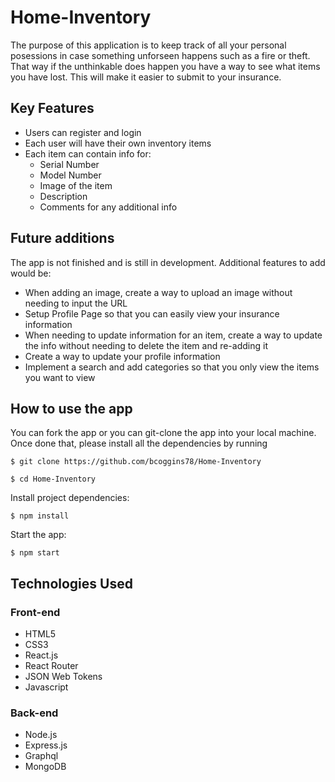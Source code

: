 # Home-Inventory
The purpose of this application is to keep track of all your personal posessions in case something unforseen happens such as a fire or theft.  That way if the unthinkable does happen you have a way to see what items you have lost. This will make it easier to submit to your insurance.

## Key Features
* Users can register and login
* Each user will have their own inventory items
* Each item can contain info for:
    * Serial Number
    * Model Number
    * Image of the item
    * Description
    * Comments for any additional info

## Future additions
The app is not finished and is still in development.  Additional features to add would be:
* When adding an image, create a way to upload an image without needing to input the URL
* Setup Profile Page so that you can easily view your insurance information
* When needing to update information for an item, create a way to update the info without needing to delete the item and re-adding it
* Create a way to update your profile information
* Implement a search and add categories so that you only view the items you want to view


## How to use the app
You can fork the app or you can git-clone the app into your local machine. Once done that, please install all the dependencies by running 

`$ git clone https://github.com/bcoggins78/Home-Inventory`

`$ cd Home-Inventory`

Install project dependencies:

`$ npm install`

Start the app:

`$ npm start`

## Technologies Used

### Front-end

* HTML5
* CSS3
* React.js
* React Router
* JSON Web Tokens
* Javascript

### Back-end

* Node.js
* Express.js
* Graphql
* MongoDB
